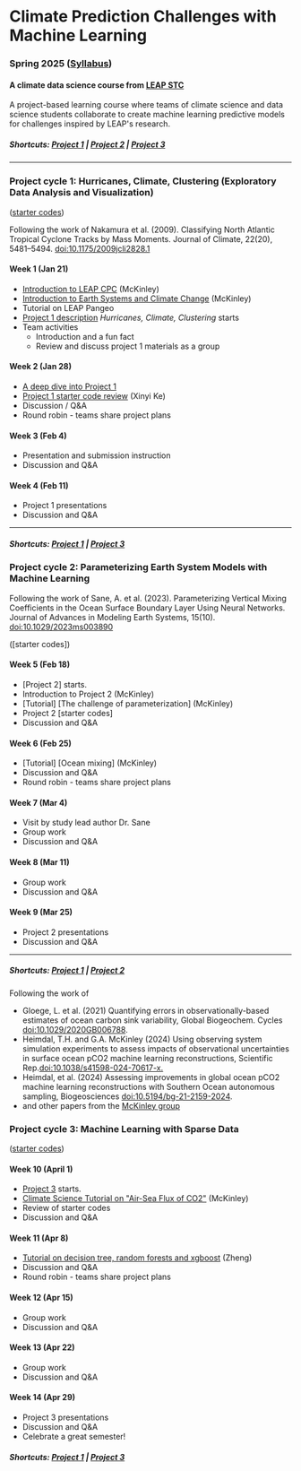 # Climate Prediction Challenges with Machine Learning
### Spring 2025 ([Syllabus](CourseInfo/CPC-Spring2025-Syllabus.md))
#### A climate data science course from [LEAP STC](https://leap.columbia.edu)

A project-based learning course where teams of climate science and data science students collaborate to create machine learning predictive models for challenges inspired by LEAP's research.

##### Shortcuts: [Project 1](#project-cycle-1-jupyter-notebook-for-exploratory-data-analysis) | [Project 2](#project-cycle-2-physics-informed-machine-learning) | [Project 3](#project-cycle-3-predictive-modeling)
----
### Project cycle 1: Hurricanes, Climate, Clustering (Exploratory Data Analysis and Visualization)
([starter codes](Project-StarterCodes/Project1-EDAV))

Following the work of 
Nakamura et al. (2009). Classifying North Atlantic Tropical Cyclone Tracks by Mass Moments. Journal of Climate, 22(20), 5481–5494. [doi:10.1175/2009jcli2828.1](https://doi.org/10.1175/2009jcli2828.1)

#### Week 1 (Jan 21)
+ [Introduction to LEAP CPC](Tutorials/Lecture01-Introduction.pdf) (McKinley)
+ [Introduction to Earth Systems and Climate Change](Tutorials/Lecture01-Climate-Basics-sp2022.pdf) (McKinley)
+ Tutorial on LEAP Pangeo
+ [Project 1 description](Project-StarterCodes/Project1-EDAV/doc/Proj1_desc.md) *Hurricanes, Climate, Clustering* starts
+ Team activities
	+ Introduction and a fun fact
	+ Review and discuss project 1 materials as a group


#### Week 2 (Jan 28)
+ [A deep dive into Project 1](Tutorials/Lecture02-A-Deep-Dive-into-the-Hurricane-Paper.pdf)
+ [Project 1 starter code review](Project-StarterCodes/Project1-EDAV/lib/Project1-Starter.ipynb) (Xinyi Ke)
+ Discussion / Q&A
+ Round robin - teams share project plans

#### Week 3 (Feb 4)
+ Presentation and submission instruction 
+ Discussion and Q&A

#### Week 4 (Feb 11)
+ Project 1 presentations
+ Discussion and Q&A
  
----
##### Shortcuts: [Project 1](#project-cycle-1-jupyter-notebook-for-exploratory-data-analysis) | [Project 3](#project-cycle-3-predictive-modeling)

### Project cycle 2: Parameterizing Earth System Models with Machine Learning

Following the work of Sane, A. et al. (2023). Parameterizing Vertical Mixing Coefficients in the Ocean Surface Boundary Layer Using Neural Networks. Journal of Advances in Modeling Earth Systems, 15(10). [doi:10.1029/2023ms003890](https://doi.org/10.1029/2023ms003890)

([starter codes])

#### Week 5 (Feb 18)
+ [Project 2] starts.
+ Introduction to Project 2 (McKinley)
+ [Tutorial] [The challenge of parameterization] (McKinley)
+ Project 2 [starter codes]
+ Discussion and Q&A

#### Week 6 (Feb 25)
+ [Tutorial] [Ocean mixing] (McKinley)
+ Discussion and Q&A
+ Round robin - teams share project plans
  
#### Week 7 (Mar 4)
+ Visit by study lead author Dr. Sane
+ Group work
+ Discussion and Q&A

#### Week 8 (Mar 11)
+ Group work
+ Discussion and Q&A
  
#### Week 9 (Mar 25)
+ Project 2 presentations
+ Discussion and Q&A
----
##### Shortcuts: [Project 1](#project-cycle-1-jupyter-notebook-for-exploratory-data-analysis) | [Project 2](#project-cycle-2-physics-informed-machine-learning) 

Following the work of 
* Gloege, L. et al. (2021) Quantifying errors in observationally-based estimates of ocean carbon sink variability, Global Biogeochem. Cycles [doi:10.1029/2020GB006788](https://agupubs.onlinelibrary.wiley.com/doi/abs/10.1029/2020GB006788).  
* Heimdal, T.H. and G.A. McKinley (2024) Using observing system simulation experiments to assess impacts of observational uncertainties in surface ocean pCO2 machine learning reconstructions, Scientific Rep.[doi:10.1038/s41598-024-70617-x.](https://link.springer.com/article/10.1038/s41598-024-70617-x)
* Heimdal, et al. (2024) Assessing improvements in global ocean pCO2 machine learning reconstructions with Southern Ocean autonomous sampling, Biogeosciences [doi:10.5194/bg-21-2159-2024](https://bg.copernicus.org/articles/21/2159/2024/).
* and other papers from the [McKinley group](https://galenmckinley.github.io/publications/)

### Project cycle 3: Machine Learning with Sparse Data
([starter codes](Project-StarterCodes/Project3-PredModel))

#### Week 10 (April 1)
+ [Project 3](Project-StarterCodes/Project3-PredModel) starts.
+ [Climate Science Tutorial on "Air-Sea Flux of CO2"](Tutorials/Project3_Science_McKinley_22March2022.pdf) (McKinley)
+ Review of starter codes
+ Discussion and Q&A
 
#### Week 11 (Apr 8)
+ [Tutorial on decision tree, random forests and xgboost](Tutorials/Project3-Trees.pdf) (Zheng)
+ Discussion and Q&A
+ Round robin - teams share project plans
  
#### Week 12 (Apr 15)
+ Group work
+ Discussion and Q&A 

#### Week 13 (Apr 22)
+ Group work
+ Discussion and Q&A 

#### Week 14 (Apr 29)
+ Project 3 presentations
+ Discussion and Q&A
+ Celebrate a great semester!
  
##### Shortcuts: [Project 1](#project-cycle-1-jupyter-notebook-for-exploratory-data-analysis) | [Project 3](#project-cycle-3-predictive-modeling)
